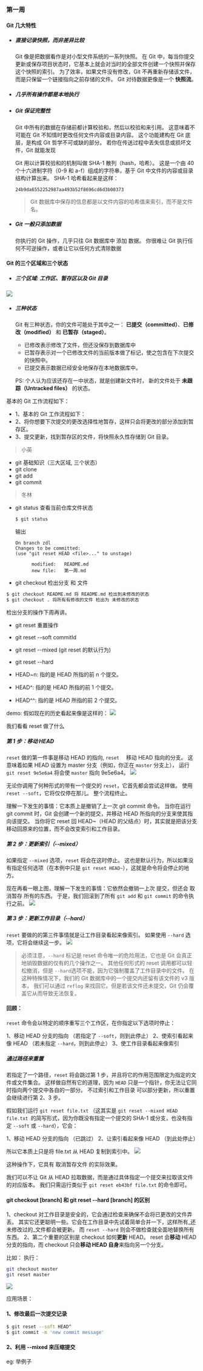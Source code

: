 ### 第一周

#### Git 几大特性
- ##### 直接记录快照，而非差异比较

  Git 像是把数据看作是对小型文件系统的一系列快照。 在 Git 中，每当你提交更新或保存项目状态时，它基本上就会对当时的全部文件创建一个快照并保存这个快照的索引。 为了效率，如果文件没有修改，Git 不再重新存储该文件，而是只保留一个链接指向之前存储的文件。 Git 对待数据更像是一个 **快照流**。

- ##### 几乎所有操作都是本地执行
- ##### Git 保证完整性
  Git 中所有的数据在存储前都计算校验和，然后以校验和来引用。 这意味着不可能在 Git 不知情时更改任何文件内容或目录内容。 这个功能建构在 Git 底层，是构成 Git 哲学不可或缺的部分。 若你在传送过程中丢失信息或损坏文件，Git 就能发现

  Git 用以计算校验和的机制叫做 SHA-1 散列（hash，哈希）。 这是一个由 40 个十六进制字符（0-9 和 a-f）组成的字符串，基于 Git 中文件的内容或目录结构计算出来。 SHA-1 哈希看起来是这样：
  ```
  24b9da6552252987aa493b52f8696cd6d3b00373
  ```
  > Git 数据库中保存的信息都是以文件内容的哈希值来索引，而不是文件名。

- #####  Git 一般只添加数据
  你执行的 Git 操作，几乎只往 Git 数据库中 添加 数据。 你很难让 Git 执行任何不可逆操作，或者让它以任何方式清除数据

#### Git 的三个区域和三个状态
- ##### 三个区域:  工作区、暂存区以及 Git 目录

![](https://git-scm.com/book/en/v2/images/areas.png)
- ##### 三种状态
  Git 有三种状态，你的文件可能处于其中之一： **已提交（committed）**、**已修改（modified）** 和 **已暂存（staged）**。

  - 已修改表示修改了文件，但还没保存到数据库中
  - 已暂存表示对一个已修改文件的当前版本做了标记，使之包含在下次提交的快照中。
  - 已提交表示数据已经安全地保存在本地数据库中。
  
  PS: 个人认为应该还存在一中状态，就是创建新文件时， 新的文件处于 **未跟踪（Untracked files）** 的状态。

基本的 Git 工作流程如下：

- 1、基本的 Git 工作流程如下：
- 2、将你想要下次提交的更改选择性地暂存，这样只会将更改的部分添加到暂存区。
- 3、提交更新，找到暂存区的文件，将快照永久性存储到 Git 目录。

> 小英
- git 基础知识（三大区域, 三个状态）
- git clone
- git add
- git commit

> 冬林

- git status 查看当前仓库文件状态
  ```bash
  $ git status
  ```
  输出
  ```
  On branch zdl
  Changes to be committed:
  (use "git reset HEAD <file>..." to unstage)

        modified:   README.md
        new file:   第一周.md
  ```

- git checkout 检出分支 和 文件
```bash
$ git checkout README.md 将 README.md 检出到未修改的状态
$ git checkout . 将所有有修改的文件 检出为 未修改的状态
```

检出分支的操作下周再讲。

- git reset 重置操作
- git reset --soft commitId
- git reset --mixed (git reset 的默认行为)
- git reset --hard


- HEAD~n: 指的是 HEAD 所指的前 n 个提交。
- HEAD^: 指的是 HEAD 所指的前 1 个提交。
- HEAD^^: 指的是 HEAD 所指的前 2 个提交。

demo: 假如现在的历史看起来像是这样的：
![](https://git-scm.com/book/en/v2/images/reset-start.png)

我们看看 reset 做了什么

##### 第 1 步：移动 HEAD
```reset``` 做的第一件事是移动 HEAD 的指向, ```reset  ```
移动 HEAD 指向的分支。
这意味着如果 HEAD 设置为 master 分支（例如，你正在 ```master``` 分支上）， 运行 ```git reset 9e5e6a4``` 将会使 ```master``` 指向 9e5e6a4。
![](https://git-scm.com/book/en/v2/images/reset-soft.png)

无论你调用了何种形式的带有一个提交的 ```reset```，它首先都会尝试这样做。 使用 ```reset --soft```，它将仅仅停在那儿。
整个流程终止。

理解一下发生的事情：它本质上是撤销了上一次 git commit 命令。 当你在运行 git commit 时，Git 会创建一个新的提交，并移动 HEAD 所指向的分支来使其指向该提交。 当你将它 reset 回 HEAD~（HEAD 的父结点）时，其实就是把该分支移动回原来的位置，而不会改变索引和工作目录。

##### 第 2 步：更新索引（--mixed）

如果指定 ```--mixed``` 选项，```reset``` 将会在这时停止。 这也是默认行为，所以如果没有指定任何选项（在本例中只是 ```git reset HEAD~```），这就是命令将会停止的地方。

现在再看一眼上图，理解一下发生的事情：它依然会撤销一上次 提交，但还会 取消暂存 所有的东西。 于是，我们回滚到了所有 ```git add``` 和 ```git commit``` 的命令执行之前。
![](https://git-scm.com/book/en/v2/images/reset-mixed.png)


##### 第 3 步：更新工作目录（--hard）

```reset``` 要做的的第三件事情就是让工作目录看起来像索引。 如果使用 ```--hard``` 选项，它将会继续这一步。
![](https://git-scm.com/book/en/v2/images/reset-hard.png)

> 必须注意，```--hard``` 标记是 reset 命令唯一的危险用法，它也是 Git 会真正地销毁数据的仅有的几个操作之一。 其他任何形式的 reset 调用都可以轻松撤消，但是 ```--hard```选项不能，因为它强制覆盖了工作目录中的文件。 在这种特殊情况下，我们的 Git 数据库中的一个提交内还留有该文件的 v3 版本， 我们可以通过 ```reflog``` 来找回它。但是若该文件还未提交，Git 仍会覆盖它从而导致无法恢复。

#### 回顾：
```reset``` 命令会以特定的顺序重写三个工作区，在你指定以下选项时停止：

 1、移动 HEAD 分支的指向 （若指定了 ```--soft```，则到此停止）
 2、使索引看起来像 HEAD （若未指定 ```--hard```，则到此停止）
 3、使工作目录看起来像索引



##### 通过路径来重置

若指定了一个路径，```reset``` 将会跳过第 1 步，并且将它的作用范围限定为指定的文件或文件集合。 这样做自然有它的道理，因为 ```HEAD``` 只是一个指针，你无法让它同时指向两个提交中各自的一部分。 不过索引和工作目录 可以部分更新，所以重置会继续进行第 2、3 步。


假如我们运行 ```git reset file.txt``` （这其实是 ```git reset --mixed HEAD file.txt ```的简写形式，因为你既没有指定一个提交的 SHA-1 或分支，也没有指定  ```--soft``` 或 ```--hard```），它会：

1、移动 HEAD 分支的指向 （已跳过）
2、让索引看起来像 HEAD （到此处停止）

所以它本质上只是将 file.txt 从 HEAD 复制到索引中。
![](https://git-scm.com/book/en/v2/images/reset-path1.png)

这种操作下，它具有 取消暂存文件 的实际效果。 


我们可以不让 Git 从 HEAD 拉取数据，而是通过具体指定一个提交来拉取该文件的对应版本。 我们只需运行类似于  ```git reset eb43bf file.txt``` 的命令即可。


#### git checkout [branch]  和 git reset --hard [branch] 的区别

1、checkout 对工作目录是安全的，它会通过检查来确保不会将已更改的文件弄丢。 其实它还更聪明一些。它会在工作目录中先试着简单合并一下，这样所有_还未修改过的_文件都会被更新。 而 ```reset --hard``` 则会不做检查就全面地替换所有东西。
2、第二个重要的区别是 checkout 如何**更新** HEAD。 reset 会**移动** HEAD 分支的指向，而 checkout 只会**移动 HEAD 自身**来指向另一个分支。

比如： 执行：
```bash
git checkout master
git reset master
```

![](https://git-scm.com/book/en/v2/images/reset-checkout.png)


应用场景：

#### 1、修改最后一次提交记录
```bash
$ git reset --soft HEAD^
$ git commit -m 'new commit message'
```
#### 2、利用 --mixed 来压缩提交
eg: 举例子






